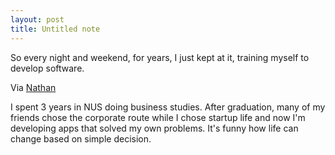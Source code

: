 ```yaml
---
layout: post
title: Untitled note
---
```

So every night and weekend, for years, I just kept at it, training myself to develop software.

Via [Nathan][0]

I spent 3 years in NUS doing business studies. After graduation, many of my friends chose the corporate route while I chose startup life and now I'm developing apps that solved my own problems. It's funny how life can change based on simple decision.


[0]: http://feedproxy.google.com/%7Er/svbtle/%7E3/lX1TYvcrG7o/downward